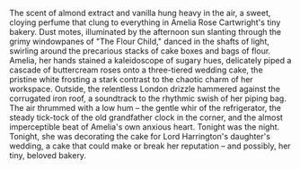 The scent of almond extract and vanilla hung heavy in the air, a sweet, cloying perfume that clung to everything in Amelia Rose Cartwright's tiny bakery.  Dust motes, illuminated by the afternoon sun slanting through the grimy windowpanes of "The Flour Child," danced in the shafts of light, swirling around the precarious stacks of cake boxes and bags of flour. Amelia, her hands stained a kaleidoscope of sugary hues, delicately piped a cascade of buttercream roses onto a three-tiered wedding cake, the pristine white frosting a stark contrast to the chaotic charm of her workspace.  Outside, the relentless London drizzle hammered against the corrugated iron roof, a soundtrack to the rhythmic swish of her piping bag.  The air thrummed with a low hum – the gentle whir of the refrigerator, the steady tick-tock of the old grandfather clock in the corner, and the almost imperceptible beat of Amelia's own anxious heart.  Tonight was the night. Tonight, she was decorating the cake for Lord Harrington's daughter's wedding, a cake that could make or break her reputation – and possibly, her tiny, beloved bakery.
